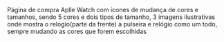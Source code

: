 Página de compra Aplle Watch com ícones de mudança de cores e tamanhos, sendo 5 cores e dois tipos de tamanho, 3 imagens ilustrativas onde mostra o relogio(parte da frente) a pulseira e relógio como um todo, sempre mudando as cores que forem escolhidas
